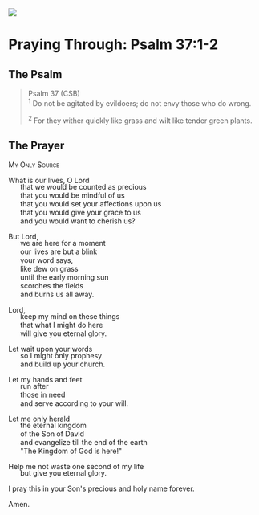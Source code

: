 <img class="intro-right" src="/images/art-paris-psalter.jpg">

<style>
  li {list-style-type: none;}
  p + ul {
    margin-top: -18px;
}
</style>

# Praying Through: Psalm 37:1-2

## The Psalm

>Psalm 37 (CSB)  
><sup>1</sup> Do not be agitated by evildoers; do not envy those who do wrong. 
>
><sup>2</sup> For they wither quickly like grass and wilt like tender green plants. 

## The Prayer

<div style="font-variant: small-caps;">
My Only Source
</div>

What is our lives, O Lord
* that we would be counted as precious
* that you would be mindful of us
* that you would set your affections upon us
* that you would give your grace to us
* and you would want to cherish us?

But Lord,
* we are here for a moment
* our lives are but a blink
* your word says,
* like dew on grass
* until the early morning sun
* scorches the fields
* and burns us all away.

Lord,
* keep my mind on these things
* that what I might do here
* will give you eternal glory.

Let wait upon your words
* so I might only prophesy
* and build up your church.

Let my hands and feet
* run after
* those in need
* and serve according to your will.

Let me only herald
* the eternal kingdom
* of the Son of David
* and evangelize till the end of the earth
* "The Kingdom of God is here!"

Help me not waste one second of my life
* but give you eternal glory.

I pray this in your Son's precious and holy name forever.

Amen.
